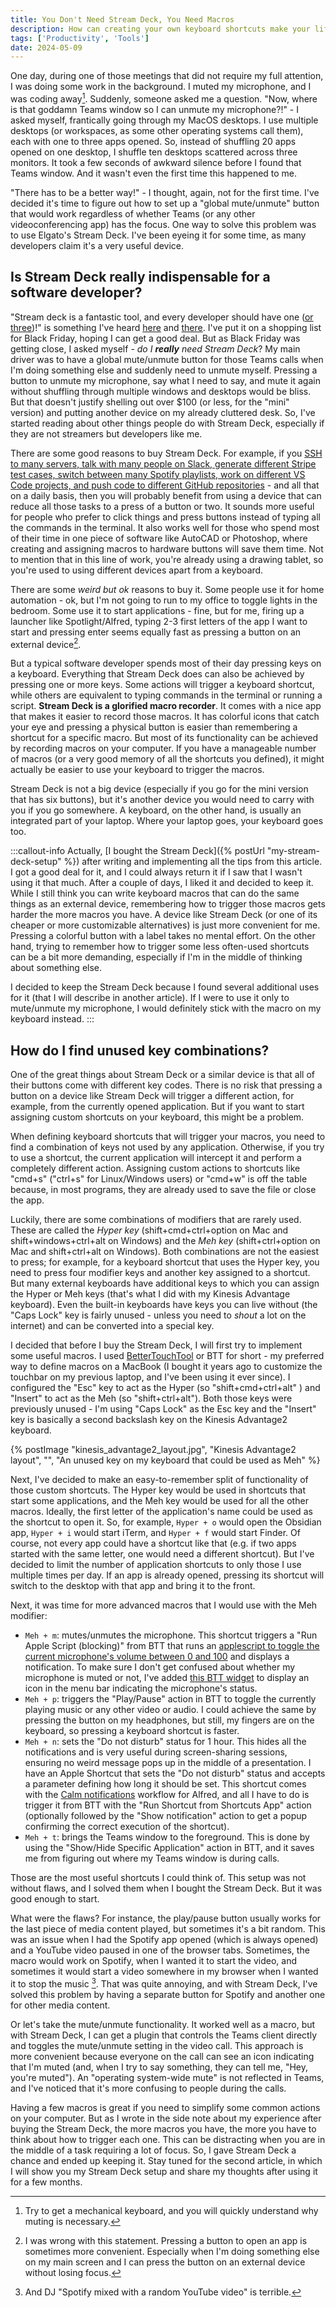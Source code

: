 ```yaml
---
title: You Don't Need Stream Deck, You Need Macros
description: How can creating your own keyboard shortcuts make your life easier, and why don't you need a device like Stream Deck for that?
tags: ['Productivity', 'Tools']
date: 2024-05-09
---
```

One day, during one of those meetings that did not require my full attention, I was doing some work in the background. I muted my microphone, and I was coding away[^1]. Suddenly, someone asked me a question. "Now, where is that goddamn Teams window so I can unmute my microphone?!" - I asked myself, frantically going through my MacOS desktops. I use multiple desktops (or workspaces, as some other operating systems call them), each with one to three apps opened. So, instead of shuffling 20 apps opened on one desktop, I shuffle ten desktops scattered across three monitors. It took a few seconds of awkward silence before I found that Teams window. And it wasn't even the first time this happened to me.

"There has to be a better way!" - I thought, again, not for the first time. I've decided it's time to figure out how to set up a "global mute/unmute" button that would work regardless of whether Teams (or any other videoconferencing app) has the focus. One way to solve this problem was to use Elgato's Stream Deck. I've been eyeing it for some time, as many developers claim it's a very useful device.

## Is Stream Deck really indispensable for a software developer?

"Stream deck is a fantastic tool, and every developer should have one ([or three](https://www.reddit.com/r/streamdeckprofiles/comments/y1xger/comment/itkcz9j/?context=3))!" is something I've heard [here](https://dev.to/kurtissfrost/power-at-your-fingertips-3c7k) and [there](https://www.youtube.com/watch?v=dL9-MnQl1Wg). I've put it on a shopping list for Black Friday, hoping I can get a good deal. But as Black Friday was getting close, I asked myself - *do I **really** need Stream Deck*? My main driver was to have a global mute/unmute button for those Teams calls when I'm doing something else and suddenly need to unmute myself. Pressing a button to unmute my microphone, say what I need to say, and mute it again without shuffling through multiple windows and desktops would be bliss. But that doesn't justify shelling out over $100 (or less, for the "mini" version) and putting another device on my already cluttered desk. So, I've started reading about other things people do with Stream Deck, especially if they are not streamers but developers like me.

There are some good reasons to buy Stream Deck. For example, if you [SSH to many servers, talk with many people on Slack, generate different Stripe test cases, switch between many Spotify playlists, work on different VS Code projects, and push code to different GitHub repositories](https://adam.ac/blog/stream-deck-for-developers/) - and all that on a daily basis, then you will probably benefit from using a device that can reduce all those tasks to a press of a button or two. It sounds more useful for people who prefer to click things and press buttons instead of typing all the commands in the terminal. It also works well for those who spend most of their time in one piece of software like AutoCAD or Photoshop, where creating and assigning macros to hardware buttons will save them time. Not to mention that in this line of work, you're already using a drawing tablet, so you're used to using different devices apart from a keyboard.

There are some *weird but ok* reasons to buy it. Some people use it for home automation - ok, but I'm not going to run to my office to toggle lights in the bedroom. Some use it to start applications - fine, but for me, firing up a launcher like Spotlight/Alfred, typing 2-3 first letters of the app I want to start and pressing enter seems equally fast as pressing a button on an external device[^2].

But a typical software developer spends most of their day pressing keys on a keyboard. Everything that Stream Deck does can also be achieved by pressing one or more keys. Some actions will trigger a keyboard shortcut, while others are equivalent to typing commands in the terminal or running a script. **Stream Deck is a glorified macro recorder**. It comes with a nice app that makes it easier to record those macros. It has colorful icons that catch your eye and pressing a physical button is easier than remembering a shortcut for a specific macro. But most of its functionality can be achieved by recording macros on your computer. If you have a manageable number of macros (or a very good memory of all the shortcuts you defined), it might actually be easier to use your keyboard to trigger the macros.

Stream Deck is not a big device (especially if you go for the mini version that has six buttons), but it's another device you would need to carry with you if you go somewhere. A keyboard, on the other hand, is usually an integrated part of your laptop. Where your laptop goes, your keyboard goes too.

:::callout-info
Actually, [I bought the Stream Deck]({% postUrl "my-stream-deck-setup" %}) after writing and implementing all the tips from this article. I got a good deal for it, and I could always return it if I saw that I wasn't using it that much. After a couple of days, I liked it and decided to keep it. While I still think you can write keyboard macros that can do the same things as an external device, remembering how to trigger those macros gets harder the more macros you have. A device like Stream Deck (or one of its cheaper or more customizable alternatives) is just more convenient for me. Pressing a colorful button with a label takes no mental effort. On the other hand, trying to remember how to trigger some less often-used shortcuts can be a bit more demanding, especially if I'm in the middle of thinking about something else.

I decided to keep the Stream Deck because I found several additional uses for it (that I will describe in another article). If I were to use it only to mute/unmute my microphone, I would definitely stick with the macro on my keyboard instead.
:::

## How do I find unused key combinations?

One of the great things about Stream Deck or a similar device is that all of their buttons come with different key codes. There is no risk that pressing a button on a device like Stream Deck will trigger a different action, for example, from the currently opened application. But if you want to start assigning custom shortcuts on your keyboard, this might be a problem.

When defining keyboard shortcuts that will trigger your macros, you need to find a combination of keys not used by any application. Otherwise, if you try to use a shortcut, the current application will intercept it and perform a completely different action. Assigning custom actions to shortcuts like "cmd+s" ("ctrl+s" for Linux/Windows users) or "cmd+w" is off the table because, in most programs, they are already used to save the file or close the app.

Luckily, there are some combinations of modifiers that are rarely used. These are called the *Hyper key* (shift+cmd+ctrl+option on Mac and shift+windows+ctrl+alt on Windows) and the *Meh key* (shift+ctrl+option on Mac and shift+ctrl+alt on Windows). Both combinations are not the easiest to press; for example, for a keyboard shortcut that uses the Hyper key, you need to press four modifier keys and another key assigned to a shortcut. But many external keyboards have additional keys to which you can assign the Hyper or Meh keys (that's what I did with my Kinesis Advantage keyboard). Even the built-in keyboards have keys you can live without (the "Caps Lock" key is fairly unused - unless you need to *shout* a lot on the internet) and can be converted into a special key.

I decided that before I buy the Stream Deck, I will first try to implement some useful macros. I used [BetterTouchTool](https://folivora.ai/) or BTT for short - my preferred way to define macros on a MacBook (I bought it years ago to customize the touchbar on my previous laptop, and I've been using it ever since). I configured the "Esc" key to act as the Hyper (so "shift+cmd+ctrl+alt" ) and "Insert" to act as the Meh (so "shift+ctrl+alt"). Both those keys were previously unused - I'm using "Caps Lock" as the Esc key and the "Insert" key is basically a second backslash key on the Kinesis Advantage2 keyboard.

{% postImage "kinesis_advantage2_layout.jpg", "Kinesis Advantage2 layout", "", "An unused key on my keyboard that could be used as Meh" %}

Next, I've decided to make an easy-to-remember split of functionality of those custom shortcuts. The Hyper key would be used in shortcuts that start some applications, and the Meh key would be used for all the other macros. Ideally, the first letter of the application's name could be used as the shortcut to open it. So, for example, `Hyper + o` would open the Obsidian app, `Hyper + i` would start iTerm, and `Hyper + f` would start Finder. Of course, not every app could have a shortcut like that (e.g. if two apps started with the same letter, one would need a different shortcut). But I've decided to limit the number of application shortcuts to only those I use multiple times per day. If an app is already opened, pressing its shortcut will switch to the desktop with that app and bring it to the front.

Next, it was time for more advanced macros that I would use with the Meh modifier:

- `Meh + m`: mutes/unmutes the microphone. This shortcut triggers a "Run Apple Script (blocking)" from BTT that runs an [applescript to toggle the current microphone's volume between 0 and 100](https://gist.github.com/AliKarpuzoglu/a5ce01c5a3812094a91d3d6e22fd12b4) and displays a notification. To make sure I don't get confused about whether my microphone is muted or not, I've added [this BTT widget](https://community.folivora.ai/t/microphone-mute-unmute-widget/1579) to display an icon in the menu bar indicating the microphone's status.
- `Meh + p`: triggers the "Play/Pause" action in BTT to toggle the currently playing music or any other video or audio. I could achieve the same by pressing the button on my headphones, but still, my fingers are on the keyboard, so pressing a keyboard shortcut is faster.
- `Meh + n`: sets the "Do not disturb" status for 1 hour. This hides all the notifications and is very useful during screen-sharing sessions, ensuring no weird message pops up in the middle of a presentation. I have an Apple Shortcut that sets the "Do not disturb" status and accepts a parameter defining how long it should be set. This shortcut comes with the [Calm notifications](https://alfred.app/workflows/vitor/calm-notifications/) workflow for Alfred, and all I have to do is trigger it from BTT with the "Run Shortcut from Shortcuts App" action (optionally followed by the "Show notification" action to get a popup confirming the correct execution of the shortcut).
- `Meh + t`: brings the Teams window to the foreground. This is done by using the "Show/Hide Specific Application" action in BTT, and it saves me from figuring out where my Teams window is during calls.

Those are the most useful shortcuts I could think of. This setup was not without flaws, and I solved them when I bought the Stream Deck. But it was good enough to start.

What were the flaws? For instance, the play/pause button usually works for the last piece of media content played, but sometimes it's a bit random. This was an issue when I had the Spotify app opened (which is always opened) and a YouTube video paused in one of the browser tabs. Sometimes, the macro would work on Spotify, when I wanted it to start the video, and sometimes it would start a video somewhere in my browser when I wanted it to stop the music [^3]. That was quite annoying, and with Stream Deck, I've solved this problem by having a separate button for Spotify and another one for other media content.

Or let's take the mute/unmute functionality. It worked well as a macro, but with Stream Deck, I can get a plugin that controls the Teams client directly and toggles the mute/unmute setting in the video call. This approach is more convenient because everyone on the call can see an icon indicating that I'm muted (and, when I try to say something, they can tell me, "Hey, you're muted"). An "operating system-wide mute" is not reflected in Teams, and I've noticed that it's more confusing to people during the calls.

Having a few macros is great if you need to simplify some common actions on your computer. But as I wrote in the side note about my experience after buying the Stream Deck, the more macros you have, the more you have to think about how to trigger each one. This can be distracting when you are in the middle of a task requiring a lot of focus. So, I gave Stream Deck a chance and ended up keeping it. Stay tuned for the second article, in which I will show you my Stream Deck setup and share my thoughts after using it for a few months.

[^1]: Try to get a mechanical keyboard, and you will quickly understand why muting is necessary.
[^2]: I was wrong with this statement. Pressing a button to open an app is sometimes more convenient. Especially when I'm doing something else on my main screen and I can press the button on an external device without losing focus.
[^3]: And DJ "Spotify mixed with a random YouTube video" is terrible.
